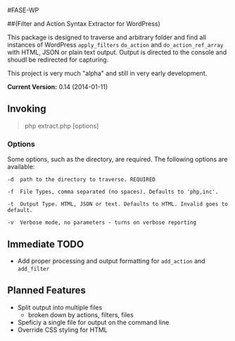 #FASE-WP

##(Filter and Action Syntax Extractor for WordPress)

This package is designed to traverse and arbitrary folder and find all instances of WordPress `apply_filters` `do_action` and `do_action_ref_array` with HTML, JSON or plain text output. Output is directed to the console and shoudl be redirected for capturing. 

This project is very much "alpha" and still in very early development.

**Current Version:** 0.14 (2014-01-11)

## Invoking

> php extract.php [options]

### Options

Some options, such as the directory, are required. The following options are available:

	-d 	path to the directory to traverse. REQUIRED

	-f 	File Types, comma separated (no spaces). Defaults to 'php,inc'.

	-t 	Output Type. HTML, JSON or text. Defaults to HTML. Invalid goes to default.

	-v 	Verbose mode, no parameters - turns on verbose reporting

## Immediate TODO

- Add proper processing and output formatting for `add_action` and `add_filter`

## Planned Features

- Split output into multiple files
	- broken down by actions, filters, files
- Speficiy a single file for output on the command line
- Override CSS styling for HTML 
